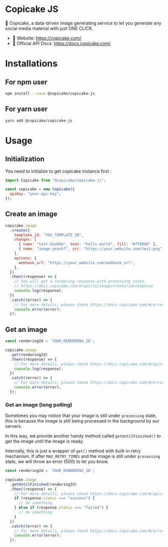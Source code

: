 # Copicake JS

🍰 Copicake, a data-driven image generating service to let you generate any social media material with just ONE CLICK.

- 🔗 Website: https://copicake.com/
- 📘 Official API Docs: https://docs.copicake.com/

# Installations

## For npm user

```bash
npm install --save @copicake/copicake-js
```

## For yarn user

```bash
yarn add @copicake/copicake-js
```

# Usage

## Initialization

You need to initialize to get copicake instance first :

```js
import Copicake from "@copicake/copicake-js";

const copicake = new Copicake({
  apiKey: "your-api-key",
});
```

## Create an image

```js
copicake.image
  .create({
    template_id: "YOU_TEMPLATE_ID",
    changes: [
      { name: "text-9so09m", text: "hello world", fill: "#ff0000" },
      { name: "image-yeavh7", src: "https://your_website.com/test.png" },
    ],
    options: {
      webhook_url: "https://your_website.com/webhook_url",
    },
  })
  .then((response) => {
    // You will get a rendering response with processing state.
    // https://docs.copicake.com/#/api/v1/image/create?id=response
    console.log(response);
  })
  .catch((error) => {
    // For more details, please check https://docs.copicake.com/#/errors
    console.error(error);
  });
```

## Get an image

```js
const renderingId = `YOUR_RENDERING_ID`;

copicake.image
  .get(renderingId)
  .then((response) => {
    // For more details, please check https://docs.copicake.com/#/api/rendering
    console.log(response);
  })
  .catch((error) => {
    // For more details, please check https://docs.copicake.com/#/errors
    console.error(error);
  });
```

### Get an image (long polling)

Sometimes you may notice that your image is still under `processing` state, this is because the image is still being processed in the background by our servers.

In this way, we provide another handy method called `getUntilFinished()` to get the image until the image is ready.

Internally, this is just a wrapper of `get()` method with built-in retry mechanism. If after `MAX_RETRY_TIMES` and the image is still under `processing` state, we will throw an error (500) to let you know.

```js
const renderingId = `YOUR_RENDERING_ID`;

copicake.image
  .getUntilFinished(renderingId)
  .then((response) => {
    // For more details, please check https://docs.copicake.com/#/api/rendering
    if (response.status === "success") {
      // do something
    } else if (response.status === "failed") {
      // do something
    }
  })
  .catch((error) => {
    // For more details, please check https://docs.copicake.com/#/errors
    console.error(error);
  });
```
